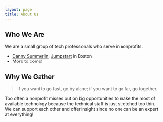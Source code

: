 ```yaml
---
layout: page
title: About Us
---
```


## Who We Are

We are a small group of tech professionals who serve in nonprofits.

- [Danny Summerlin](mailto:danny.summerlin@jstart.org), [Jumpstart](https://www.jstart.org) in Boston
- More to come!

## Why We Gather

> If you want to go fast, go by alone; if you want to go far, go together.

Too often a nonprofit misses out on big opportunities to make the most of available technology because the technical staff is just stretched too thin. We can support each other and offer insight since no one can be an expert at everything!